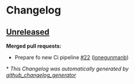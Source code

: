 # Changelog

## [Unreleased](https://github.com/Azure/terraform-azurerm-database/tree/HEAD)

**Merged pull requests:**

- Prepare fo new Ci pipeline [\#22](https://github.com/Azure/terraform-azurerm-database/pull/22) ([lonegunmanb](https://github.com/lonegunmanb))



\* *This Changelog was automatically generated by [github_changelog_generator](https://github.com/github-changelog-generator/github-changelog-generator)*
